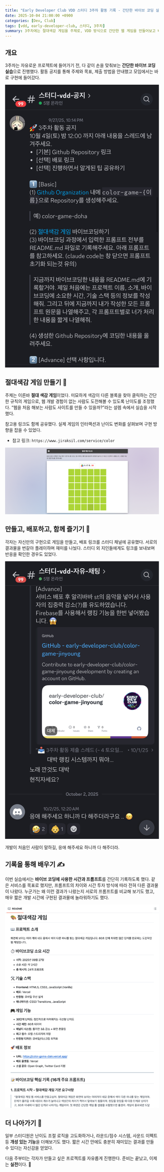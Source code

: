 ```yaml
---
title: "Early Developer Club VDD 스터디 3주차 활동 기록 - 간단한 바이브 코딩 실습"
date: 2025-10-04 21:00:00 +0900
categories: [Dev, Club]
tags: [vdd, early-developer-club, 스터디, 3주차]
summary: 3주차에는 절대색감 게임을 주제로, VDD 방식으로 간단한 웹 게임을 만들어보고 배포까지 진행했다.
---
```


## 개요

3주차는 자유로운 프로젝트에 들어가기 전, 다 같이 손을 맞춰보는 **간단한 바이브 코딩 실습**으로 진행했다. 활동 공지를 통해 주제와 목표, 제출 방법을 안내했고 모임에서는 바로 구현에 들어갔다.

![3주차 활동 공지](./assets/week3-announcement.jpg)

## 절대색감 게임 만들기 🎨

주제는 이른바 **절대 색감 게임**이었다. 미묘하게 색감이 다른 블록을 찾아 클릭하는 간단한 규칙의 게임으로, 웹 개발 경험이 없는 사람도 도전해볼 수 있도록 난이도를 조정했다. “웹을 처음 해보는 사람도 사이트를 만들 수 있을까?”라는 설렘 속에서 실습을 시작했다.

참고용 링크도 함께 공유했다. 실제 게임의 인터랙션과 난이도 변화를 살펴보며 구현 방향을 잡을 수 있었다.

- 참고 링크: `https://www.jiraksil.com/service/color`

![참고 게임 캡처](./assets/week3-reference.png)

## 만들고, 배포하고, 함께 즐기기 🚀

각자는 자신만의 구현으로 게임을 만들고, 배포 링크를 스터디 채널에 공유했다. 서로의 결과물을 번갈아 플레이하며 재미를 나눴다. 스터디 외 지인들에게도 링크를 보내보며 반응을 확인한 경우도 있었다.

![스터디 내 공유/플레이 모습](./assets/week3-play.jpg)

개발이 처음인 사람이 말하길, 응애 해주세요 하니까 다 해주더라.

## 기록을 통해 배우기 ✍️

이번 실습에서는 **바이브 코딩에 사용한 시간과 프롬프트**를 간단히 기록하도록 했다. 같은 서비스를 목표로 했지만, 프롬프트의 차이와 시간 투자 방식에 따라 전혀 다른 결과물이 나왔다. 누군가는 왜 이런 결과가 나왔는지 서로의 프롬프트를 비교해 보기도 했고, 매우 짧은 개발 시간에 구현된 결과물에 놀라워하기도 했다.

![바이브 코딩 기록 화면](./assets/week3-tracking.png)

## 더 나아가기 🌟

일부 스터디원은 난이도 조절 로직을 고도화하거나, 라운드/점수 시스템, 사운드 이펙트 등 **개성 있는 기능**을 더해보기도 했다. 짧은 시간 안에도 충분히 재미있는 결과를 만들 수 있다는 자신감을 얻었다.

다음 주부터는 각자가 만들고 싶은 프로젝트를 자유롭게 진행한다. 준비는 끝났고, 이제는 **실전**이다. 🚀
